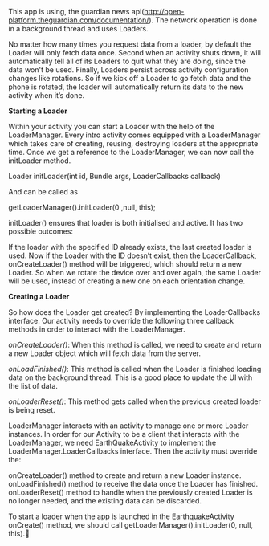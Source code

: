 This app is using, the guardian news api(http://open-platform.theguardian.com/documentation/). The network operation is done in a background thread and uses Loaders. 

No matter how many times you request data from a loader, by default the Loader will only fetch data once. Second when an activity shuts down, 
it will automatically tell all of its Loaders to quit what they are doing, since the data won't be used. Finally, Loaders persist across activity configuration changes like rotations. So if we kick off a Loader to go fetch data and the phone is rotated, the loader will automatically return its data to the new activity when it’s done.

**Starting a Loader**

Within your activity you can start a Loader with the help of the LoaderManager. Every intro activity comes equipped with a LoaderManager which takes care of creating, reusing, destroying loaders at the appropriate time. Once we get a reference to the LoaderManager, we can now call the initLoader method. 

Loader<D> initLoader(int id, Bundle args, LoaderCallbacks<D> callback) 

And can be called as 

getLoaderManager().initLoader(0 ,null, this);

initLoader() ensures that loader is both initialised and active. It has two possible outcomes:

If the loader with the specified ID already exists, the last created loader is used. 
Now if the Loader with the ID doesn’t exist, then the LoaderCallback, onCreateLoader() method will be triggered, which should return a new Loader. So when we rotate the device over and over again, the same Loader will be used, instead of creating a new one on each orientation change. 

**Creating a Loader**

So how does the Loader get created? By implementing the LoaderCallbacks interface. Our activity needs to override the following three callback methods in order to interact with the LoaderManager. 

*onCreateLoader()*: When this method is called, we need to create and return a new Loader object which will fetch data from the server. 

*onLoadFinished()*: This method is called when the Loader is finished loading data on the background thread. This is a good place to update the UI with the list of data. 

*onLoaderReset()*: This method gets called when the previous created loader is being reset. 

LoaderManager interacts with an activity to manage one or more Loader instances. In order for our Activity to be a client that interacts with the LoaderManager, we need EarthQuakeActivity to implement the LoaderManager.LoaderCallbacks interface. Then the activity must override the: 

onCreateLoader() method to create and return a new Loader instance.
onLoadFinished() method to receive the data once the Loader has finished.
onLoaderReset() method to handle when the previously created Loader is no longer needed, and the existing data can be discarded. 

To start a loader when the app is launched in the EarthquakeActivity onCreate() method, we should call getLoaderManager().initLoader(0, null, this).
